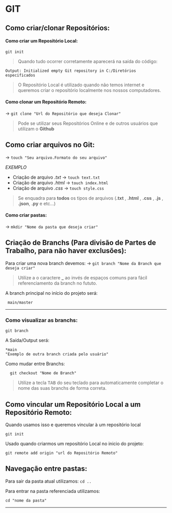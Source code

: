# GIT

## Como criar/clonar Repositórios:

#### Como criar um Repositório Local:

 `git init`

> Quando tudo ocorrer corretamente aparecerá na saída do código: 

`Output: Initialized empty Git repository in C:/Diretórios especificados`

>O Repositório Local é utilizado quando não temos internet e queremos criar o repositório localmente nos nossos computadores. 

#### Como clonar um Repositório Remoto:

-> `git clone "Url do Repositório que deseja Clonar"`

> Pode se utilizar seus Repositórios Online e de outros usuários que utilizam o **Github**   
> 
## Como criar arquivos no Git:

-> `touch "Seu arquivo.Formato do seu arquivo"`

*EXEMPLO* 
 - Criação de arquivo *.txt* 
-> `touch text.txt`
- Criação de arquivo *.html*
-> `touch index.html`
- Criação de arquivo *.css*
-> `touch style.css`

> Se enquadra para **todos** os tipos de arquivos (**.txt** , **.html** , **.css** , **.js** , **.json**, **.py** e etc...)

#### Como criar pastas:

-> `mkdir "Nome da pasta que deseja criar"`


## Criação de Branchs (Para divisão de Partes de Trabalho, para não haver exclusões):
Para criar uma nova branch devemos: 
-> `git branch "Nome da Branch que deseja criar"`

> Utilize a o caractere **_** ao invés de espaços comuns para fácil referenciamento da branch no fututo.

A branch principal no início do projeto será: 

     main/master
___
### Como visualizar as branchs:

`git branch`

A Saída/Output será:

    *main
    "Exemplo de outra branch criada pelo usuário"

  Como mudar entre Branchs:

      git checkout "Nome de Branch"

> Utilize a tecla <kbd>TAB</kbd> do seu teclado para automaticamente completar o nome das suas branchs de forma correta.

## Como vincular um Repositório Local a um Repositório Remoto:

Quando usamos isso e queremos vincular à um repositório local
  
    git init

Usado quando criarmos um repositório Local no inicio do projeto:  

`git remote add origin "url do Repositório Remoto"`

## Navegação entre pastas:
Para sair da pasta atual utilizamos:
`cd ..` 

 Para entrar na pasta referenciada utilizamos:

    cd "nome da pasta"

 
___




